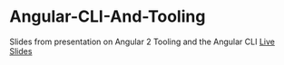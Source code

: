 # Angular-CLI-And-Tooling
Slides from presentation on Angular 2 Tooling and the Angular CLI
[Live Slides](https://mahopa.github.io/Angular-CLI-And-Tooling/slides.html)

